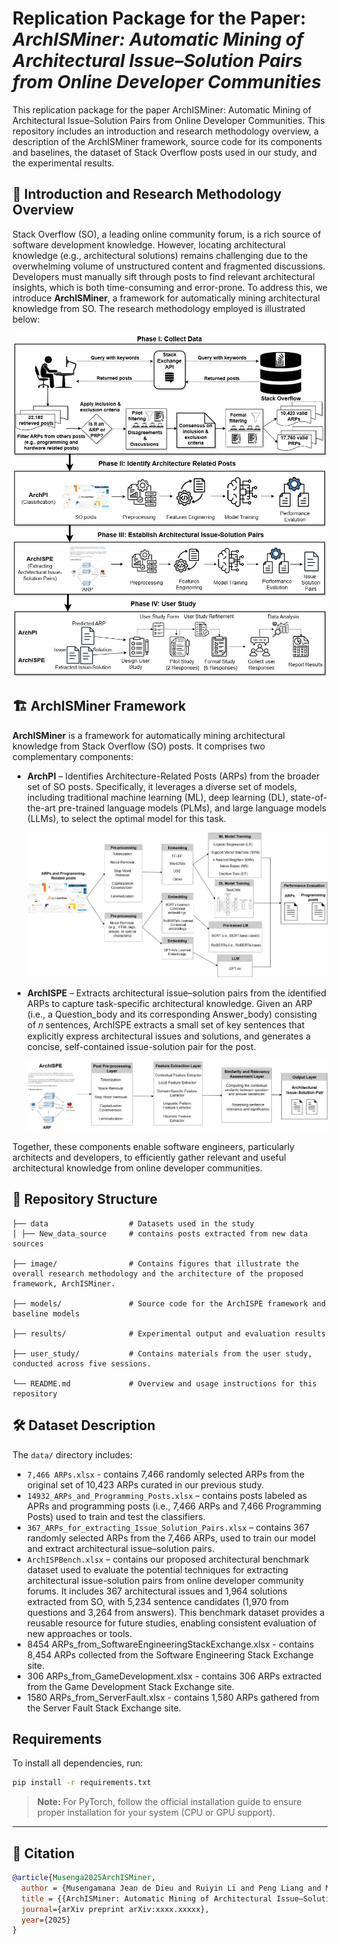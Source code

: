 # Replication Package for the Paper: *ArchISMiner: Automatic Mining of Architectural Issue–Solution Pairs from Online Developer Communities*

This replication package for the paper ArchISMiner: Automatic Mining of Architectural Issue–Solution Pairs from Online Developer Communities.
This repository includes an introduction and research methodology overview, a description of the ArchISMiner framework, source code for its components and baselines, the dataset of Stack Overflow posts used in our study, and the experimental results.

## 🚨 Introduction and Research Methodology Overview

Stack Overflow (SO), a leading online community forum, is a rich source of software development knowledge. 
However, locating architectural knowledge (e.g., architectural solutions) remains challenging due to the overwhelming volume of unstructured content and fragmented discussions.
Developers must manually sift through posts to find relevant architectural insights, which is both time-consuming and error-prone. To address this, we introduce **ArchISMiner**, a framework for automatically mining architectural knowledge from SO. 
The research methodology employed is illustrated below:

![Overview of Research Methodology](images/OverviewOftheReseachMethod.png)

## 🏗️ ArchISMiner Framework

**ArchISMiner** is a framework for automatically mining architectural knowledge from Stack Overflow (SO) posts. It comprises two complementary components:

- **ArchPI** – Identifies Architecture-Related Posts (ARPs) from the broader set of SO posts. Specifically, it leverages a diverse set of models, including traditional machine learning (ML), deep learning (DL), state-of-the-art pre-trained language models (PLMs), and large language models (LLMs), to select the optimal model for this task.

  ![ARPs Identification Component](images/ARPs_Indetification_Component.png)

- **ArchISPE** – Extracts architectural issue–solution pairs from the identified ARPs to capture task-specific architectural knowledge. Given an ARP (i.e., a Question_body and its corresponding Answer_body) consisting of 𝑛 sentences, ArchISPE extracts a small set of key sentences that explicitly express architectural issues and solutions, and generates a concise, self-contained issue-solution pair for the post.

  ![ArchISPE Component](images/ArchISPE_Component.png)

Together, these components enable software engineers, particularly architects and developers, to efficiently gather relevant and useful architectural knowledge from online developer communities.

## 📁 Repository Structure

```plaintext
├── data                  # Datasets used in the study
│ ├── New_data_source     # contains posts extracted from new data sources 

├── image/                # Contains figures that illustrate the overall research methodology and the architecture of the proposed framework, ArchISMiner.

├── models/               # Source code for the ArchISPE framework and baseline models

├── results/              # Experimental output and evaluation results

├── user_study/           # Contains materials from the user study, conducted across five sessions.

└── README.md             # Overview and usage instructions for this repository
```

## 🛠️ Dataset Description

The `data/` directory includes:
- `7,466 ARPs.xlsx` - contains 7,466 randomly selected ARPs from the original set of 10,423 ARPs curated in our previous study.
- `14932_ARPs_and_Programming_Posts.xlsx` – contains posts labeled as APRs and programming posts (i.e., 7,466 ARPs and 7,466 Programming Posts) used to train and test the classifiers.
- `367_ARPs_for_extracting_Issue_Solution_Pairs.xlsx` – contains 367 randomly selected ARPs from the 7,466 ARPs, used to train our model and extract architectural issue–solution pairs.
- `ArchISPBench.xlsx` – contains our proposed architectural benchmark dataset used to evaluate the potential techniques for extracting architectural issue-solution pairs from online developer community forums. It includes 367 architectural issues and 1,964 solutions extracted from SO, with 5,234 sentence candidates (1,970 from questions and 3,264 from answers). This benchmark dataset provides a reusable resource for future studies, enabling consistent evaluation of new approaches or tools.
- 8454 ARPs_from_SoftwareEngineeringStackExchange.xlsx - contains 8,454 ARPs collected from the Software Engineering Stack Exchange site.
- 306 ARPs_from_GameDevelopment.xlsx - contains 306 ARPs extracted from the Game Development Stack Exchange site.
- 1580 ARPs_from_ServerFault.xlsx - contains 1,580 ARPs gathered from the Server Fault Stack Exchange site.

## Requirements

To install all dependencies, run:

```bash
pip install -r requirements.txt
```
> **Note:** For PyTorch, follow the official installation guide to ensure proper installation for your system (CPU or GPU support).


---
## 📝 Citation

```bibtex
@article{Musenga2025ArchISMiner,
  author = {Musengamana Jean de Dieu and Ruiyin Li and Peng Liang and Mojtaba Shahin and Muhammad Waseem and Zengyang Li and Bangchao Wang and Arif Ali Khan and Mst Shamima Aktar},
  title = {{ArchISMiner: Automatic Mining of Architectural Issue–Solution Pairs from Online Developer Communities}},
  journal={arXiv preprint arXiv:xxxx.xxxxx},
  year={2025}
}
```
